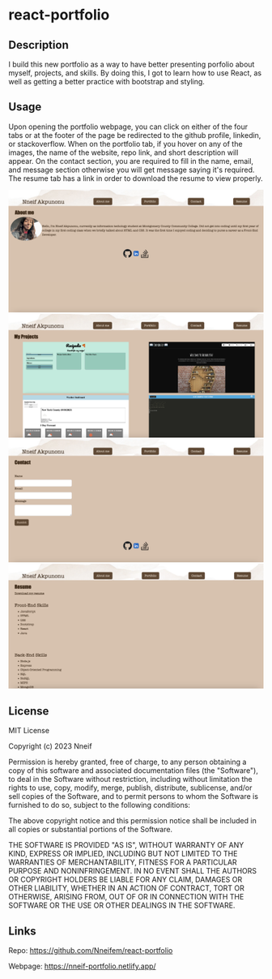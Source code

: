 # react-portfolio

## Description

I build this new portfolio as a way to have better presenting porfolio about myself, projects, and skills. By doing this, I got to learn how to use React, as well as getting a better practice with bootstrap and styling. 


## Usage

Upon opening the portfolio webpage, you can click on either of the four tabs or at the footer of the page be redirected to the github profile, linkedin, or stackoverflow. When on the portfolio tab, if you hover on any of the images, the name of the website, repo link, and short description will appear. On the contact section, you are required to fill in the name, email, and message section otherwise you will get message saying it's required. The resume tab has a link in order to download the resume to view properly.

![alt text](assets/images/Screenshot%202023-08-14%20at%2012.34.45%20PM.png)
![alt text](assets/images/Screenshot%202023-08-14%20at%2012.35.19%20PM.png)
![alt text](assets/images/Screenshot%202023-08-14%20at%2012.35.28%20PM.png)
![alt text](assets/images/Screenshot%202023-08-14%20at%2012.35.42%20PM.png)


## License

MIT License

Copyright (c) 2023 Nneif

Permission is hereby granted, free of charge, to any person obtaining a copy
of this software and associated documentation files (the "Software"), to deal
in the Software without restriction, including without limitation the rights
to use, copy, modify, merge, publish, distribute, sublicense, and/or sell
copies of the Software, and to permit persons to whom the Software is
furnished to do so, subject to the following conditions:

The above copyright notice and this permission notice shall be included in all
copies or substantial portions of the Software.

THE SOFTWARE IS PROVIDED "AS IS", WITHOUT WARRANTY OF ANY KIND, EXPRESS OR
IMPLIED, INCLUDING BUT NOT LIMITED TO THE WARRANTIES OF MERCHANTABILITY,
FITNESS FOR A PARTICULAR PURPOSE AND NONINFRINGEMENT. IN NO EVENT SHALL THE
AUTHORS OR COPYRIGHT HOLDERS BE LIABLE FOR ANY CLAIM, DAMAGES OR OTHER
LIABILITY, WHETHER IN AN ACTION OF CONTRACT, TORT OR OTHERWISE, ARISING FROM,
OUT OF OR IN CONNECTION WITH THE SOFTWARE OR THE USE OR OTHER DEALINGS IN THE
SOFTWARE.

## Links
Repo: https://github.com/Nneifem/react-portfolio

Webpage: https://nneif-portfolio.netlify.app/